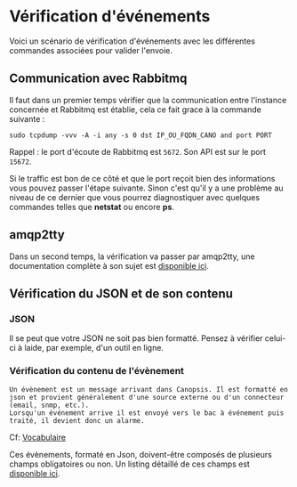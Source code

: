 # Vérification d'événements

Voici un scénario de vérification d'événements avec les différentes commandes associées pour valider l'envoie.

## Communication avec Rabbitmq

Il faut dans un premier temps vérifier que la communication entre l'instance concernée et Rabbitmq est établie, cela ce fait grace à la commande suivante :

```
sudo tcpdump -vvv -A -i any -s 0 dst IP_OU_FQDN_CANO and port PORT
```

Rappel : le port d'écoute de Rabbitmq est `5672`. Son API est sur le port `15672`.

Si le traffic est bon de ce côté et que le port reçoit bien des informations vous pouvez passer l'étape suivante.
Sinon c'est qu'il y a une problème au niveau de ce dernier que vous pourrez diagnostiquer avec quelques commandes telles que **netstat** ou encore **ps**.

## amqp2tty

Dans un second temps, la vérification va passer par amqp2tty, une documentation complète à son sujet est [disponible ici](amqp2tty.md).  

## Vérification du JSON et de son contenu

### JSON 

Il se peut que votre JSON ne soit pas bien formatté. Pensez à vérifier celui-ci à laide, par exemple, d'un outil en ligne.

### Vérification du contenu de l'évènement

```
Un évènement est un message arrivant dans Canopsis. Il est formatté en json et provient généralement d'une source externe ou d'un connecteur (email, snmp, etc.).
Lorsqu'un événement arrive il est envoyé vers le bac à événement puis traité, il devient donc un alarme.
```
Cf: [Vocabulaire](../../guide-utilisation/vocabulaire/index.md)  

Ces évènements, formaté en Json, doivent-être composés de plusieurs champs obligatoires ou non. 
Un listing détaillé de ces champs est [disponible ici](../../guide-developpement/struct-event.md).  